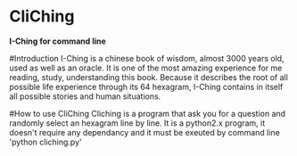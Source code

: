 CliChing
========
**I-Ching for command line**

#Introduction 
I-Ching is a chinese book of wisdom, almost 3000 years old, used as well as an oracle.
It is one of the most amazing experience for me reading, study, understanding this book.
Because it describes the root of all possible life experience through its 64 hexagram, I-Ching contains 
in itself all possible stories and human situations.

#How to use CliChing
Cliching is a program that ask you for a question and randomly select an hexagram line by line.
It is a python2.x program, it doesn't require any dependancy and it must be exeuted by command line
  'python cliching.py'

